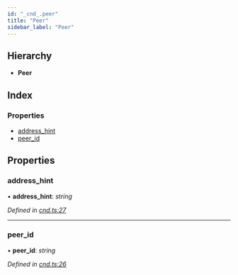 ```yaml
---
id: "_cnd_.peer"
title: "Peer"
sidebar_label: "Peer"
---
```


## Hierarchy

* **Peer**

## Index

### Properties

* [address_hint](_cnd_.peer.md#address_hint)
* [peer_id](_cnd_.peer.md#peer_id)

## Properties

###  address_hint

• **address_hint**: *string*

*Defined in [cnd.ts:27](https://github.com/comit-network/comit-js-sdk/blob/68ef370/src/cnd.ts#L27)*

___

###  peer_id

• **peer_id**: *string*

*Defined in [cnd.ts:26](https://github.com/comit-network/comit-js-sdk/blob/68ef370/src/cnd.ts#L26)*
